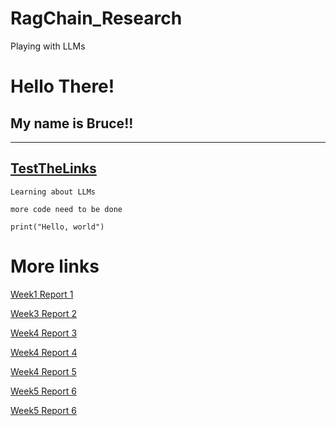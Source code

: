 # RagChain_Research
Playing with LLMs

# Hello There!
## My name is **Bruce**!!
---
[TestTheLinks](http://google.com)
---
`Learning about LLMs`

`more code need to be done`
```
print("Hello, world")
```
# More links
[Week1 Report 1](report-week-1.md)

[Week3 Report 2](report-week-3.md)

[Week4 Report 3](report-week-4.md)

[Week4 Report 4](report-API.md)

[Week4 Report 5](report-week-5.md)

[Week5 Report 6](report-week-6.md)

[Week5 Report 6](report-week-6-2.md)